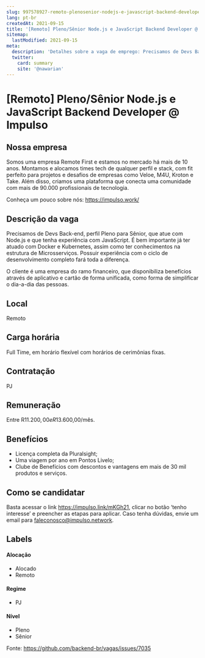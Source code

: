 ```yaml
---
slug: 997578927-remoto-plenosenior-nodejs-e-javascript-backend-developer-at-impulso
lang: pt-br
createdAt: 2021-09-15
title: '[Remoto] Pleno/Sênior Node.js e JavaScript Backend Developer @ Impulso - Vaga de Emprego'
sitemap:
  lastModified: 2021-09-15
meta:
  description: 'Detalhes sobre a vaga de emprego: Precisamos de Devs Back-end, perfil Pleno para Sênior, que atue com Node.js e que tenha experiência com JavaScript. É bem importante já ter atuado com Docker e Kubernetes, assim como ter conhecimentos na estrutura de Microsserviços. Possuir experiência com o ciclo de desenvolvimento completo fará toda a diferença. O cliente é uma empresa do ramo financeiro, que disponibiliza benefícios através de aplicativo e cartão de forma unificada, como forma de simplificar o dia-a-dia das pessoas.'
  twitter:
    card: summary
    site: '@nawarian'
---
```


# [Remoto] Pleno/Sênior Node.js e JavaScript Backend Developer @ Impulso

## Nossa empresa

Somos uma empresa Remote First e estamos no mercado há mais de 10 anos. Montamos e alocamos times tech de qualquer perfil e stack, com fit perfeito para projetos e desafios de empresas como Veloe, M4U, Kroton e Take. Além disso, criamos uma plataforma que conecta uma comunidade com mais de 90.000 profissionais de tecnologia.

Conheça um pouco sobre nós: https://impulso.work/

## Descrição da vaga

Precisamos de Devs Back-end, perfil Pleno para Sênior, que atue com Node.js e que tenha experiência com JavaScript. É bem importante já ter atuado com Docker e Kubernetes, assim como ter conhecimentos na estrutura de Microsserviços.
Possuir experiência com o ciclo de desenvolvimento completo fará toda a diferença.

O cliente é uma empresa do ramo financeiro, que disponibiliza benefícios através de aplicativo e cartão de forma unificada, como forma de simplificar o dia-a-dia das pessoas.

## Local

Remoto

## Carga horária

Full Time, em horário flexível com horários de cerimônias fixas.

## Contratação

PJ 

## Remuneração

Entre R$11.200,00 e R$13.600,00/mês.

## Benefícios

- Licença completa da Pluralsight;
- Uma viagem por ano em Pontos Livelo;
- Clube de Benefícios com descontos e vantagens em mais de 30 mil produtos e serviços.

## Como se candidatar

Basta acessar o link https://impulso.link/mKGh21, clicar no botão ‘tenho interesse’ e preencher as etapas para aplicar. Caso tenha dúvidas, envie um email para faleconosco@impulso.network.

## Labels
<!-- retire os labels que não fazem sentido à vaga -->

#### Alocação
- Alocado
- Remoto

#### Regime

- PJ

#### Nível

- Pleno
- Sênior





Fonte: https://github.com/backend-br/vagas/issues/7035